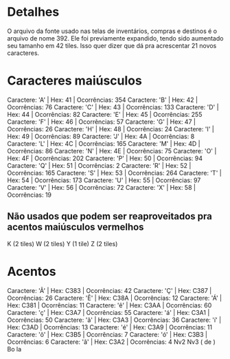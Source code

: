 # Detalhes

O arquivo da fonte usado nas telas de inventários, compras e destinos é o arquivo de nome 392. Ele foi previamente expandido, tendo sido aumentado seu tamanho em 42 tiles. Isso quer dizer que dá pra acrescentar 21 novos caracteres.

# Caracteres maiúsculos

Caractere: 'A' | Hex: 41 | Ocorrências: 354
Caractere: 'B' | Hex: 42 | Ocorrências: 76
Caractere: 'C' | Hex: 43 | Ocorrências: 133
Caractere: 'D' | Hex: 44 | Ocorrências: 82
Caractere: 'E' | Hex: 45 | Ocorrências: 255
Caractere: 'F' | Hex: 46 | Ocorrências: 57
Caractere: 'G' | Hex: 47 | Ocorrências: 26
Caractere: 'H' | Hex: 48 | Ocorrências: 24
Caractere: 'I' | Hex: 49 | Ocorrências: 89
Caractere: 'J' | Hex: 4A | Ocorrências: 8
Caractere: 'L' | Hex: 4C | Ocorrências: 165
Caractere: 'M' | Hex: 4D | Ocorrências: 86
Caractere: 'N' | Hex: 4E | Ocorrências: 75
Caractere: 'O' | Hex: 4F | Ocorrências: 202
Caractere: 'P' | Hex: 50 | Ocorrências: 94
Caractere: 'Q' | Hex: 51 | Ocorrências: 2
Caractere: 'R' | Hex: 52 | Ocorrências: 165
Caractere: 'S' | Hex: 53 | Ocorrências: 264
Caractere: 'T' | Hex: 54 | Ocorrências: 173
Caractere: 'U' | Hex: 55 | Ocorrências: 97
Caractere: 'V' | Hex: 56 | Ocorrências: 72
Caractere: 'X' | Hex: 58 | Ocorrências: 19

## Não usados que podem ser reaproveitados pra acentos maiúsculos vermelhos

K (2 tiles)
W (2 tiles)
Y (1 tile)
Z (2 tiles)

# Acentos

Caractere: 'Ã' | Hex: C383 | Ocorrências: 42
Caractere: 'Ç' | Hex: C387 | Ocorrências: 26
Caractere: 'Ê' | Hex: C38A | Ocorrências: 12
Caractere: 'Á' | Hex: C381 | Ocorrências: 11
Caractere: 'ê' | Hex: C3AA | Ocorrências: 60
Caractere: 'ç' | Hex: C3A7 | Ocorrências: 55
Caractere: 'á' | Hex: C3A1 | Ocorrências: 50
Caractere: 'ã' | Hex: C3A3 | Ocorrências: 36
Caractere: 'í' | Hex: C3AD | Ocorrências: 13
Caractere: 'é' | Hex: C3A9 | Ocorrências: 11
Caractere: 'õ' | Hex: C3B5 | Ocorrências: 7
Caractere: 'ó' | Hex: C3B3 | Ocorrências: 6
Caractere: 'â' | Hex: C3A2 | Ocorrências: 4
Nv2
Nv3
(
 de 
)
Bo
la